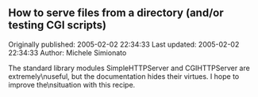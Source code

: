 ## How to serve files from a directory (and/or testing CGI scripts) 
Originally published: 2005-02-02 22:34:33 
Last updated: 2005-02-02 22:34:33 
Author: Michele Simionato 
 
The standard library modules SimpleHTTPServer and CGIHTTPServer are extremely\nuseful, but the documentation hides their virtues. I hope to improve the\nsituation with this recipe.